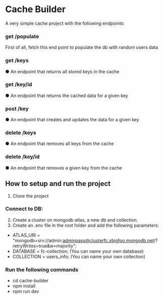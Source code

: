 # Cache Builder
A very simple cache project with the following endpoints:

### get /populate
 First of all, fetch this end point to populate the db with random users data

### get /keys 
● An endpoint that returns all stored keys in the cache

### get /key/id
● An endpoint that returns the cached data for a given key

### post /key
● An endpoint that creates and updates the data for a given key

### delete /keys
● An endpoint that removes all keys from the cache

### delete /key/id
● An endpoint that removes a given key from the cache

## How to setup and run the project

1. Clone the project

 ### Connect to DB:
2.  Create a cluster on mongodb atlas, a new db and collection.
3. Create an .env file in the root folder and add the following parameters:
- ATLAS_URI = "mongodb+srv://admin:adminpass@clusterfc.xbigfoo.mongodb.net/?retryWrites=true&w=majority";
- DATABASE = fc-collection; (You can name your own database)
- COLLECTION = users_info; (You can name your own collection)

### Run the following commands
- cd cache-builder 
- npm install
- npm run dev


